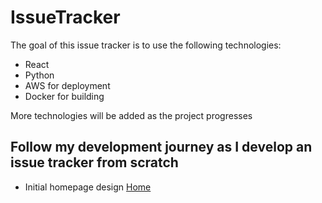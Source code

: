# IssueTracker

The goal of this issue tracker is to use the following technologies:
- React
- Python
- AWS for deployment
- Docker for building

More technologies will be added as the project progresses

## Follow my development journey as I develop an issue tracker from scratch

- Initial homepage design
[Home](design/Home.png)
